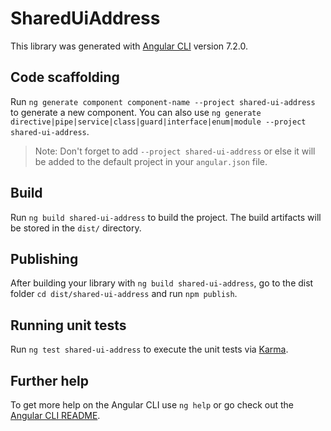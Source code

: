 # SharedUiAddress

This library was generated with [Angular CLI](https://github.com/angular/angular-cli) version 7.2.0.

## Code scaffolding

Run `ng generate component component-name --project shared-ui-address` to generate a new component. You can also use `ng generate directive|pipe|service|class|guard|interface|enum|module --project shared-ui-address`.

> Note: Don't forget to add `--project shared-ui-address` or else it will be added to the default project in your `angular.json` file.

## Build

Run `ng build shared-ui-address` to build the project. The build artifacts will be stored in the `dist/` directory.

## Publishing

After building your library with `ng build shared-ui-address`, go to the dist folder `cd dist/shared-ui-address` and run `npm publish`.

## Running unit tests

Run `ng test shared-ui-address` to execute the unit tests via [Karma](https://karma-runner.github.io).

## Further help

To get more help on the Angular CLI use `ng help` or go check out the [Angular CLI README](https://github.com/angular/angular-cli/blob/master/README.md).
